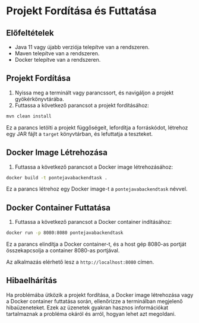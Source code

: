 # Projekt Fordítása és Futtatása

## Előfeltételek

- Java 11 vagy újabb verziója telepítve van a rendszeren.
- Maven telepítve van a rendszeren.
- Docker telepítve van a rendszeren.

## Projekt Fordítása

1. Nyissa meg a terminált vagy parancssort, és navigáljon a projekt gyökérkönyvtárába.
2. Futtassa a következő parancsot a projekt fordításához:

```bash
mvn clean install
```

Ez a parancs letölti a projekt függőségeit, lefordítja a forráskódot, létrehoz egy JAR fájlt a `target` könyvtárban, és lefuttatja a teszteket.

## Docker Image Létrehozása

1. Futtassa a következő parancsot a Docker image létrehozásához:

```bash
docker build -t pontejavabackendtask .
```

Ez a parancs létrehoz egy Docker image-t a `pontejavabackendtask` névvel.

## Docker Container Futtatása

1. Futtassa a következő parancsot a Docker container indításához:

```bash
docker run -p 8080:8080 pontejavabackendtask
```

Ez a parancs elindítja a Docker container-t, és a host gép 8080-as portját összekapcsolja a container 8080-as portjával.

Az alkalmazás elérhető lesz a `http://localhost:8080` címen.

## Hibaelhárítás

Ha problémába ütközik a projekt fordítása, a Docker image létrehozása vagy a Docker container futtatása során, ellenőrizze a terminálban megjelenő hibaüzeneteket. Ezek az üzenetek gyakran hasznos információkat tartalmaznak a probléma okáról és arról, hogyan lehet azt megoldani.